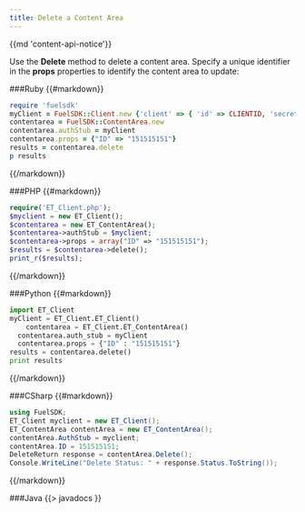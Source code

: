 ```yaml
---
title: Delete a Content Area
---
```


{{md 'content-api-notice'}}

Use the **Delete** method to delete a content area. Specify a unique identifier in the **props** properties to identify the content area to update:

###Ruby
{{#markdown}}
```ruby  
require 'fuelsdk'
myClient = FuelSDK::Client.new {'client' => { 'id' => CLIENTID, 'secret' => SECRET }}
contentarea = FuelSDK::ContentArea.new 
contentarea.authStub = myClient
contentarea.props = {"ID" => "151515151"}		
results = contentarea.delete
p results
```
{{/markdown}}

###PHP
{{#markdown}}
```php  
require('ET_Client.php');
$myclient = new ET_Client();
$contentarea = new ET_ContentArea();
$contentarea->authStub = $myclient;
$contentarea->props = array("ID" => "151515151");
$results = $contentarea->delete();
print_r($results);
```
{{/markdown}}

###Python
{{#markdown}}
```python  
import ET_Client
myClient = ET_Client.ET_Client()
   	contentarea = ET_Client.ET_ContentArea()
  contentarea.auth_stub = myClient 
  contentarea.props = {"ID" : "151515151"}
results = contentarea.delete()
print results
```
{{/markdown}}

###CSharp
{{#markdown}}
```csharp  
using FuelSDK;
ET_Client myclient = new ET_Client();
ET_ContentArea contentArea = new ET_ContentArea();
contentArea.AuthStub = myclient;
contentArea.ID = 151515151;
DeleteReturn response = contentArea.Delete();
Console.WriteLine("Delete Status: " + response.Status.ToString());
```
{{/markdown}}

###Java
{{> javadocs }}

